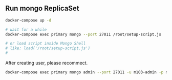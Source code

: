 ## Run mongo ReplicaSet

```bash
docker-compose up -d

# wait for a while
docker-compose exec primary mongo --port 27011 /root/setup-script.js

# or load script inside Mongo Shell
# like: load('/root/setup-script.js')
#
```

After creating user, please recommect.

```bash
docker-compose exec primary mongo admin --port 27011 -u m103-admin -p m103-pass /root/add-member.js

```
